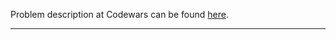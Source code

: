 Problem description at Codewars can be found
[here](https://www.codewars.com/kata/56453a12fcee9a6c4700009c/train/python).

-------------


